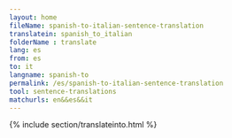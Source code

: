 ```yaml
---
layout: home
fileName: spanish-to-italian-sentence-translation
translatein: spanish_to_italian
folderName : translate
lang: es
from: es
to: it
langname: spanish-to
permalink: /es/spanish-to-italian-sentence-translation
tool: sentence-translations
matchurls: en&&es&&it
---
```

{% include section/translateinto.html %}
